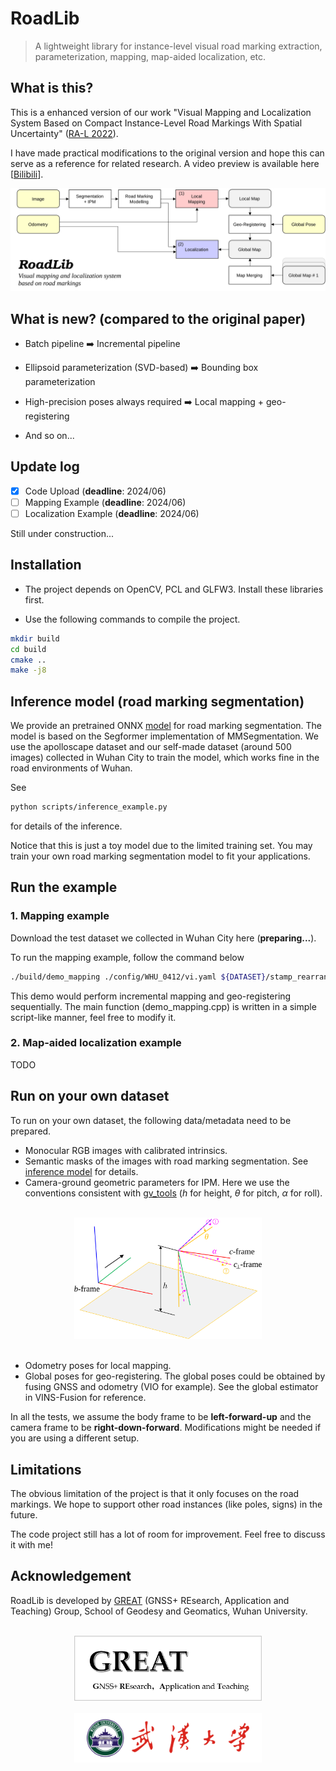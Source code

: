 # RoadLib
>A lightweight library for instance-level visual road marking extraction, parameterization, mapping, map-aided localization, etc.

## What is this? 

This is a enhanced version of our work "Visual Mapping and Localization System Based on Compact Instance-Level Road Markings With Spatial Uncertainty" ([RA-L 2022](https://ieeexplore.ieee.org/document/9850364)).

I have made practical modifications to the original version and hope this can serve as a reference for related research. A video preview is available here [[Bilibili](https://www.bilibili.com/video/BV1bp42117N1)].

<div align=center>
<img alt="" src="./assets/roadlib.svg" />
</div>



## What is new? (compared to the original paper)

* Batch pipeline ➡️ Incremental pipeline

* Ellipsoid parameterization (SVD-based) ➡️ Bounding box parameterization

* High-precision poses always required ➡️ Local mapping + geo-registering

* And so on...

## Update log
- [x] Code Upload (**deadline**: 2024/06)
- [ ] Mapping Example (**deadline**: 2024/06)
- [ ] Localization Example (**deadline**: 2024/06)

Still under construction...

## Installation


* The project depends on OpenCV, PCL and GLFW3. Install these libraries first.

* Use the following commands to compile the project.

```Bash
mkdir build
cd build
cmake ..
make -j8
```

## Inference model (road marking segmentation)

We provide an pretrained ONNX [model](https://whueducn-my.sharepoint.com/:f:/g/personal/2015301610143_whu_edu_cn/EjnKWS_nn5dFtfaKRkCwpTUBrgHChZW7jAMK3yzIXQ1H8Q?e=Dy4uyf) for road marking segmentation. The model is based on the Segformer implementation of MMSegmentation. We use the apolloscape dataset and our self-made dataset (around 500 images) collected in Wuhan City to train the model, which works fine in the road environments of Wuhan. 

See
```Bash
python scripts/inference_example.py
```
for details of the inference.

Notice that this is just a toy model due to the limited training set. You may train your own road marking segmentation model to fit your applications.

## Run the example

### 1. Mapping example

Download the test dataset we collected in Wuhan City here (**preparing...**).

To run the mapping example, follow the command below

```Bash
./build/demo_mapping ./config/WHU_0412/vi.yaml ${DATASET}/stamp_rearrange.txt ${DATASET}/cam0 ${DATASET}/out2 ${DATASET}/gt.txt ${DATASET}/odo.txt ./map_output.bin
```

This demo would perform incremental mapping and geo-registering sequentially. The main function (demo_mapping.cpp) is written in a simple script-like manner, feel free to modify it.

### 2. Map-aided localization example

TODO

## Run on your own dataset

To run on your own dataset, the following data/metadata need to be prepared.

* Monocular RGB images with calibrated intrinsics.
* Semantic masks of the images with road marking segmentation. See [inference model](#inference-model-road-marking-segmentation) for details.
* Camera-ground geometric parameters for IPM. Here we use the conventions consistent with [gv_tools](https://github.com/GREAT-WHU/gv_tools) ($h$ for height, $\theta$ for pitch, $\alpha$ for roll).

<br/>
<div align=center>
<img alt="" src="./assets/frame.svg" width='300px' />
</div>
<br/>

* Odometry poses for local mapping. 
* Global poses for geo-registering. The global poses could be obtained by fusing GNSS and odometry (VIO for example). See the global estimator in VINS-Fusion for reference.

In all the tests, we assume the body frame to be **left-forward-up** and the camera frame to be **right-down-forward**. Modifications might be needed if you are using a different setup.

## Limitations
The obvious limitation of the project is that it only focuses on the road markings. We hope to support other road instances (like poles, signs) in the future.

The code project still has a lot of room for improvement. Feel free to discuss it with me!

## Acknowledgement
RoadLib is developed by [GREAT](http://igmas.users.sgg.whu.edu.cn/group) (GNSS+ REsearch, Application and Teaching) Group, School of Geodesy and Geomatics, Wuhan University. 

<br/>
<div align=center>
<img alt="" src="./assets/GREAT.png" width='300px' />
</div>
<br/>
<div align=center>
<img alt="" src="./assets/whu.png" width='300px' />
</div>
<br/>

